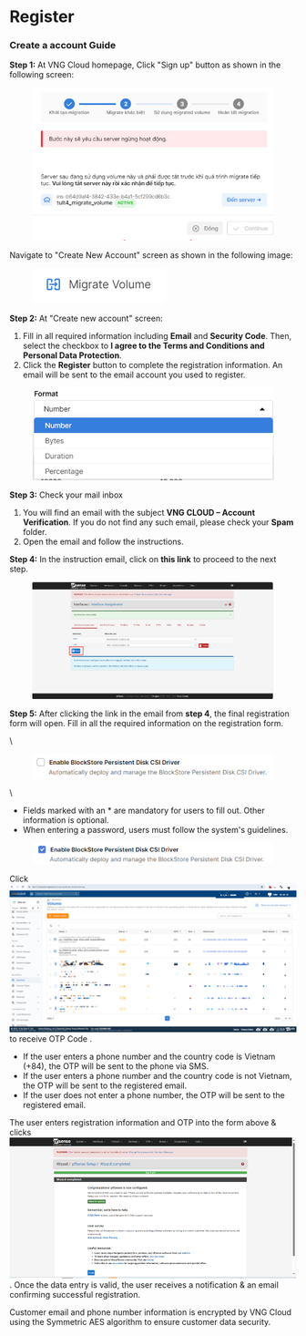 # Register

### Create a account Guide <a href="#id-dangkytaikhoan-huongdantaotaikhoan" id="id-dangkytaikhoan-huongdantaotaikhoan"></a>

**Step 1:** At VNG Cloud homepage, Click "Sign up" button as shown in the following screen:

<figure><img src="../.gitbook/assets/image (1) (1) (1) (1) (1) (1) (1) (1) (1) (1) (1) (1) (1) (1) (1) (1) (1) (1) (1) (1) (1) (1) (1) (1) (1) (1) (1) (1) (1) (1) (1).png" alt=""><figcaption></figcaption></figure>

Navigate to "Create New Account" screen as shown in the following image:&#x20;

<figure><img src="../.gitbook/assets/image (1) (1) (1) (1) (1) (1) (1) (1) (1) (1) (1) (1) (1) (1) (1) (1) (1) (1) (1) (1) (1) (1) (1) (1) (1) (1) (1) (1) (1) (1) (1) (1).png" alt=""><figcaption></figcaption></figure>

**Step 2:** At "Create new account" screen:

1. Fill in all required information including **Email** and **Security Code**. Then, select the checkbox to **I agree to the Terms and Conditions and Personal Data Protection**.
2. Click the **Register** button to complete the registration information. An email will be sent to the email account you used to register.

<figure><img src="../.gitbook/assets/image (3) (1) (1) (1) (1) (1) (1) (1) (1) (1) (1) (1) (1) (1) (1) (1) (1) (1) (1) (1) (1) (1) (1) (1) (1).png" alt=""><figcaption></figcaption></figure>

**Step 3:** Check your mail inbox

1. You will find an email with the subject **VNG CLOUD – Account Verification**. If you do not find any such email, please check your **Spam** folder.
2. Open the email and follow the instructions.

**Step 4:** In the instruction email, click on **this link** to proceed to the next step.

<figure><img src="../.gitbook/assets/image (14) (1) (1) (1) (1).png" alt=""><figcaption></figcaption></figure>

**Step 5:** After clicking the link in the email from **step 4**, the final registration form will open. Fill in all the required information on the registration form.

\


<figure><img src="../.gitbook/assets/image (16) (1) (1) (1) (1).png" alt=""><figcaption></figcaption></figure>

\


* Fields marked with an \* are mandatory for users to fill out. Other information is optional.
* When entering a password, users must follow the system's guidelines.

<figure><img src="../.gitbook/assets/image (17) (1) (1) (1) (1).png" alt=""><figcaption></figcaption></figure>

Click ![](<../.gitbook/assets/image (18) (1) (1) (1) (1).png>) to receive OTP Code .

* If the user enters a phone number and the country code is Vietnam (+84), the OTP will be sent to the phone via SMS.
* If the user enters a phone number and the country code is not Vietnam, the OTP will be sent to the registered email.
* If the user does not enter a phone number, the OTP will be sent to the registered email.

The user enters registration information and OTP into the form above & clicks <img src="../.gitbook/assets/image (8) (1) (1) (1) (1) (1) (1) (1) (1) (1) (1) (1) (1).png" alt="" data-size="line"> . Once the data entry is valid, the user receives a notification & an email confirming successful registration.

Customer email and phone number information is encrypted by VNG Cloud using the Symmetric AES algorithm to ensure customer data security.
